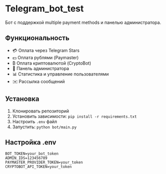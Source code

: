 # Telegram_bot_test

Бот с поддержкой multiple payment methods и панелью администратора.

## Функциональность

- 💳 Оплата через Telegram Stars
- 💵 Оплата рублями (Paymaster)
- ₿ Оплата криптовалютой (CryptoBot)
- 👥 Панель администратора
- 📊 Статистика и управление пользователями
- ✉️ Рассылка сообщений

## Установка

1. Клонировать репозиторий
2. Установить зависимости: `pip install -r requirements.txt`
3. Настроить `.env` файл
4. Запустить: `python bot/main.py`

## Настройка .env

```env
BOT_TOKEN=your_bot_token
ADMIN_IDS=123456789
PAYMASTER_PROVIDER_TOKEN=your_token
CRYPTOBOT_API_TOKEN=your_token
